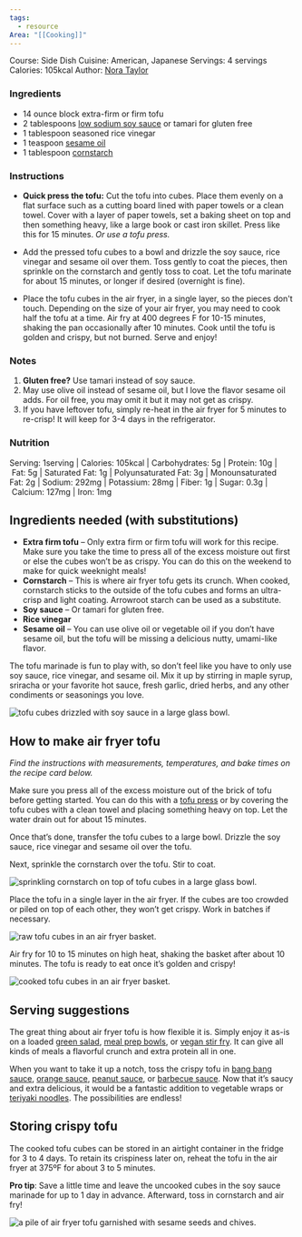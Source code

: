 ```yaml
---
tags:
  - resource
Area: "[[Cooking]]"
---
```


Course: Side Dish
Cuisine: American, Japanese
Servings: 4 servings
Calories: 105kcal
Author: [Nora Taylor](https://www.noracooks.com/about/)

### Ingredients

- 14 ounce block extra-firm or firm tofu
- 2 tablespoons [low sodium soy sauce](https://amzn.to/2EPiAGY) or tamari for gluten free
- 1 tablespoon seasoned rice vinegar
- 1 teaspoon [sesame oil](https://amzn.to/2mvSBu8)
- 1 tablespoon [cornstarch](https://amzn.to/2Bio0Ij)

### Instructions

- **Quick press the tofu:** Cut the tofu into cubes. Place them evenly on a flat surface such as a cutting board lined with paper towels or a clean towel. Cover with a layer of paper towels, set a baking sheet on top and then something heavy, like a large book or cast iron skillet. Press like this for 15 minutes. _Or use a tofu press._
    
- Add the pressed tofu cubes to a bowl and drizzle the soy sauce, rice vinegar and sesame oil over them. Toss gently to coat the pieces, then sprinkle on the cornstarch and gently toss to coat. Let the tofu marinate for about 15 minutes, or longer if desired (overnight is fine).
    
- Place the tofu cubes in the air fryer, in a single layer, so the pieces don't touch. Depending on the size of your air fryer, you may need to cook half the tofu at a time. Air fry at 400 degrees F for 10-15 minutes, shaking the pan occasionally after 10 minutes. Cook until the tofu is golden and crispy, but not burned. Serve and enjoy!
    

### Notes

1. **Gluten free?** Use tamari instead of soy sauce.
2. May use olive oil instead of sesame oil, but I love the flavor sesame oil adds. For oil free, you may omit it but it may not get as crispy.
3. If you have leftover tofu, simply re-heat in the air fryer for 5 minutes to re-crisp! It will keep for 3-4 days in the refrigerator.

### Nutrition

Serving: 1serving | Calories: 105kcal | Carbohydrates: 5g | Protein: 10g | Fat: 5g | Saturated Fat: 1g | Polyunsaturated Fat: 3g | Monounsaturated Fat: 2g | Sodium: 292mg | Potassium: 28mg | Fiber: 1g | Sugar: 0.3g | Calcium: 127mg | Iron: 1mg
## Ingredients needed (with substitutions)

- **Extra firm tofu** – Only extra firm or firm tofu will work for this recipe. Make sure you take the time to press all of the excess moisture out first or else the cubes won’t be as crispy. You can do this on the weekend to make for quick weeknight meals!
- **Cornstarch** – This is where air fryer tofu gets its crunch. When cooked, cornstarch sticks to the outside of the tofu cubes and forms an ultra-crisp and light coating. Arrowroot starch can be used as a substitute.
- **Soy sauce** – Or tamari for gluten free.
- **Rice vinegar**
- **Sesame oil** – You can use olive oil or vegetable oil if you don’t have sesame oil, but the tofu will be missing a delicious nutty, umami-like flavor.

The tofu marinade is fun to play with, so don’t feel like you have to only use soy sauce, rice vinegar, and sesame oil. Mix it up by stirring in maple syrup, sriracha or your favorite hot sauce, fresh garlic, dried herbs, and any other condiments or seasonings you love.

![tofu cubes drizzled with soy sauce in a large glass bowl.](https://www.noracooks.com/wp-content/uploads/2022/06/air-fryer-tofu.jpg)[](https://pinterest.com/pin/create/bookmarklet/?media=https%3A%2F%2Fwww.noracooks.com%2Fwp-content%2Fuploads%2F2022%2F06%2Fpin.jpg&url=https%3A%2F%2Fwww.noracooks.com%2Fair-fryer-tofu%2F&is_video=false&description=Air%20Fryer%20Tofu%20is%20easy%20to%20make%20and%20always%20turns%20out%20golden%20brown%20and%20extra%20crispy.%20The%20best%20part%20is%20it%20has%20all%20of%20the%20flavor%20and%20crunch%20of%20deep%20fried%20tofu%20but%20without%20the%20excess%20oil!)

## How to make air fryer tofu

_Find the instructions with measurements, temperatures, and bake times on the recipe card below._

Make sure you press all of the excess moisture out of the brick of tofu before getting started. You can do this with a [tofu press](https://amzn.to/3bcKAGW) or by covering the tofu cubes with a clean towel and placing something heavy on top. Let the water drain out for about 15 minutes.

Once that’s done, transfer the tofu cubes to a large bowl. Drizzle the soy sauce, rice vinegar and sesame oil over the tofu.

Next, sprinkle the cornstarch over the tofu. Stir to coat.

![sprinkling cornstarch on top of tofu cubes in a large glass bowl.](https://www.noracooks.com/wp-content/uploads/2022/06/air-fryer-tofu-2.jpg)[](https://pinterest.com/pin/create/bookmarklet/?media=https%3A%2F%2Fwww.noracooks.com%2Fwp-content%2Fuploads%2F2022%2F06%2Fpin.jpg&url=https%3A%2F%2Fwww.noracooks.com%2Fair-fryer-tofu%2F&is_video=false&description=Air%20Fryer%20Tofu%20is%20easy%20to%20make%20and%20always%20turns%20out%20golden%20brown%20and%20extra%20crispy.%20The%20best%20part%20is%20it%20has%20all%20of%20the%20flavor%20and%20crunch%20of%20deep%20fried%20tofu%20but%20without%20the%20excess%20oil!)

Place the tofu in a single layer in the air fryer. If the cubes are too crowded or piled on top of each other, they won’t get crispy. Work in batches if necessary.

![raw tofu cubes in an air fryer basket.](https://www.noracooks.com/wp-content/uploads/2022/06/air-fryer-tofu-3.jpg)[](https://pinterest.com/pin/create/bookmarklet/?media=https%3A%2F%2Fwww.noracooks.com%2Fwp-content%2Fuploads%2F2022%2F06%2Fpin.jpg&url=https%3A%2F%2Fwww.noracooks.com%2Fair-fryer-tofu%2F&is_video=false&description=Air%20Fryer%20Tofu%20is%20easy%20to%20make%20and%20always%20turns%20out%20golden%20brown%20and%20extra%20crispy.%20The%20best%20part%20is%20it%20has%20all%20of%20the%20flavor%20and%20crunch%20of%20deep%20fried%20tofu%20but%20without%20the%20excess%20oil!)

Air fry for 10 to 15 minutes on high heat, shaking the basket after about 10 minutes. The tofu is ready to eat once it’s golden and crispy!

![cooked tofu cubes in an air fryer basket.](https://www.noracooks.com/wp-content/uploads/2022/06/air-fryer-tofu-4.jpg)[](https://pinterest.com/pin/create/bookmarklet/?media=https%3A%2F%2Fwww.noracooks.com%2Fwp-content%2Fuploads%2F2022%2F06%2Fpin.jpg&url=https%3A%2F%2Fwww.noracooks.com%2Fair-fryer-tofu%2F&is_video=false&description=Air%20Fryer%20Tofu%20is%20easy%20to%20make%20and%20always%20turns%20out%20golden%20brown%20and%20extra%20crispy.%20The%20best%20part%20is%20it%20has%20all%20of%20the%20flavor%20and%20crunch%20of%20deep%20fried%20tofu%20but%20without%20the%20excess%20oil!)

## Serving suggestions

The great thing about air fryer tofu is how flexible it is. Simply enjoy it as-is on a loaded [green salad](https://www.noracooks.com/vegan-caesar-salad/), [meal prep bowls](https://www.noracooks.com/nourish-bowl-vegan-meal-prep/), or [vegan stir fry](https://www.noracooks.com/vegan-stir-fry/). It can give all kinds of meals a flavorful crunch and extra protein all in one.

When you want to take it up a notch, toss the crispy tofu in [bang bang sauce](https://www.noracooks.com/cauliflower-steaks/), [orange sauce](https://www.noracooks.com/crispy-baked-orange-tofu/), [peanut sauce](https://www.noracooks.com/quick-easy-asian-peanut-sauce/), or [barbecue sauce](https://www.noracooks.com/quick-and-easy-vegan-barbecue-sauce/). Now that it’s saucy and extra delicious, it would be a fantastic addition to vegetable wraps or [teriyaki noodles](https://www.noracooks.com/vegan-teriyaki-noodle-bowls/). The possibilities are endless!

## Storing crispy tofu

The cooked tofu cubes can be stored in an airtight container in the fridge for 3 to 4 days. To retain its crispiness later on, reheat the tofu in the air fryer at 375ºF for about 3 to 5 minutes.

**Pro tip**: Save a little time and leave the uncooked cubes in the soy sauce marinade for up to 1 day in advance. Afterward, toss in cornstarch and air fry!

![a pile of air fryer tofu garnished with sesame seeds and chives.](https://www.noracooks.com/wp-content/uploads/2022/06/air-fryer-tofu-7.jpg)